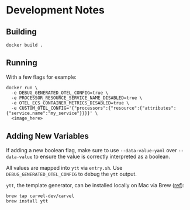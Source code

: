 # Development Notes

## Building

```
docker build .
```

## Running

With a few flags for example:

```
docker run \
  -e DEBUG_GENERATED_OTEL_CONFIG=true \
  -e PROCESSOR_RESOURCE_SERVICE_NAME_DISABLED=true \
  -e OTEL_ECS_CONTAINER_METRICS_DISABLED=true \
  -e CUSTOM_OTEL_CONFIG='{"processors":{"resource":{"attributes":{"service.name":"my_service"}}}}' \
  <image_here>
```

## Adding New Variables

If adding a new boolean flag, make sure to use `--data-value-yaml` over
`--data-value` to ensure the value is correctly interpreted as a boolean.

All values are mapped into `ytt` via `entry.sh`. Use
`DEBUG_GENERATED_OTEL_CONFIG` to debug the `ytt` output.

`ytt`, the template generator, can be installed locally on Mac via Brew
([ref](https://github.com/carvel-dev/homebrew/tree/develop?tab=readme-ov-file)):

```
brew tap carvel-dev/carvel
brew install ytt
```
